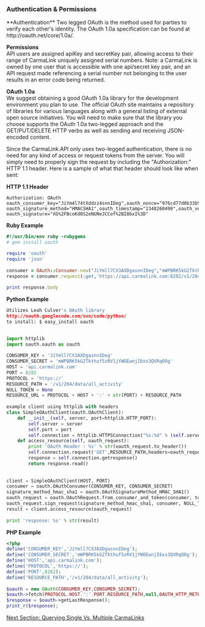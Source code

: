 <h3>Authentication & Permissions</h3>  
**Authentication**  
Two legged OAuth is the method used for parties to verify each other's identity. The OAuth 1.0a specification can be found at http://oauth.net/core/1.0a/. 
  
**Permissions**  
API users are assigned apiKey and secretKey pair, allowing access to their range of CarmaLink uniquely assigned serial numbers. Note: a CarmaLink is owned by one user that is accessible with one api/secret key pair, and an API request made referencing a serial number not belonging to the user results in an error code being returned. 
  
**OAuth 1.0a**  
We suggest obtaining a good OAuth 1.0a library for the development environment you plan to use. The official OAuth site maintains a repository of libraries for various languages along with a general listing of external open source initiatives. You will need to make sure that the library you choose supports the OAuth 1.0a two-legged approach and the GET/PUT/DELETE HTTP verbs as well as sending and receiving JSON-encoded content.

Since the CarmaLink.API only uses two-legged authentication, there is no need for any kind of access or request tokens from the server. You will simply need to properly sign the request by including the "Authorization:" HTTP 1.1 header. Here is a sample of what that header should look like when sent:

**HTTP 1.1 Header**  
```text
Authorization: OAuth  oauth_consumer_key="JiYm4l74tXddzz4snnIDeg",oauth_nonce="976cd77d0b33b524417f9f44884b7f00",  
oauth_signature_method="HMACSHA1",oauth_timestamp="1348260490",oauth_version="1.0",  
oauth_signature="XG%2FBcoKd0S2eNUNeJCCof%2BI8bxI%3D"
```
   
**Ruby Example**  
```ruby
#!/usr/bin/env ruby -rubygems  
# gem install oauth  

require 'oauth'  
require 'json'  
  
consumer = OAuth::Consumer.new("JiYmll7CX3AXDgasnnIDeg","mWPBRK5kG2Tkthuf5zRV1jYWOEwnjI6xs3QVRqOOg")  
response = consumer.request(:get,'https://api.carmalink.com:8282/v1/204/data/all_activity')  
   
print response.body  
```


**Python Example**   
```python
Utilizes Leah Culver's OAuth library  
http://oauth.googlecode.com/svn/code/python/  
to install: $ easy_install oauth  

  
import httplib  
import oauth.oauth as oauth  
 
CONSUMER_KEY = 'JiYmll7CX3AXDgasnnIDeg'  
CONSUMER_SECRET = 'mWPBRK5kG2Tkthuf5zRV1jYWOEwnjI6xs3QVRqOOg'  
HOST = 'api.carmalink.com'  
PORT = 8282  
PROTOCOL = 'https://'  
RESOURCE_PATH = '/v1/204/data/all_activity'  
NULL_TOKEN = None  
RESOURCE_URL = PROTOCOL + HOST + ':' + str(PORT) + RESOURCE_PATH  
   
example client using httplib with headers  
class SimpleOAuthClient(oauth.OAuthClient):  
    def __init__(self, server, port=httplib.HTTP_PORT):  
        self.server = server  
        self.port = port  
        self.connection = httplib.HTTPSConnection("%s:%d" % (self.server, self.port))  
    def access_resource(self, oauth_request):  
        print 'OAuth Header : %s' % str(oauth_request.to_header())  
        self.connection.request('GET',RESOURCE_PATH,headers=oauth_request.to_header())  
        response = self.connection.getresponse()  
        return response.read()  
   
   
client = SimpleOAuthClient(HOST, PORT)  
consumer = oauth.OAuthConsumer(CONSUMER_KEY, CONSUMER_SECRET)  
signature_method_hmac_sha1 = oauth.OAuthSignatureMethod_HMAC_SHA1()  
oauth_request = oauth.OAuthRequest.from_consumer_and_token(consumer, token=NULL_TOKEN, http_method='GET',   http_url=RESOURCE_URL)  
oauth_request.sign_request(signature_method_hmac_sha1, consumer, NULL_TOKEN)  
result = client.access_resource(oauth_request)  
   
print 'response: %s' % str(result)
```
  
**PHP Example**  
```php
<?php  
define('CONSUMER_KEY','JiYmll7CX3AXDgasnnIDeg');  
define('CONSUMER_SECRET','mWPBRK5kG2Tkthuf5zRV1jYWOEwnjI6xs3QVRqOOg');  
define('HOST','api.carmalink.com');  
define('PROTOCOL','https://');  
define('PORT',8282);  
define('RESOURCE_PATH','/v1/204/data/all_activity');  
 
$oauth = new OAuth(CONSUMER_KEY,CONSUMER_SECRET);  
$oauth->fetch(PROTOCOL.HOST.':'.PORT.RESOURCE_PATH,null,OAUTH_HTTP_METHOD_GET)  
$response = $oauth->getLastResponse();  
print_r($response);
```
  
[Next Section: Querying Single Vs. Multiple CarmaLinks](https://github.com/CarmaSys/CarmaLinkAPI/blob/1.4/Querying%20Single%20Vs.%20Multiple%20CarmaLinks.md)
